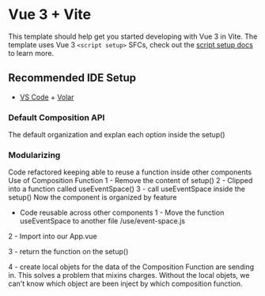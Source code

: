 # Vue 3 + Vite

This template should help get you started developing with Vue 3 in Vite. The template uses Vue 3 `<script setup>` SFCs, check out the [script setup docs](https://v3.vuejs.org/api/sfc-script-setup.html#sfc-script-setup) to learn more.

## Recommended IDE Setup

- [VS Code](https://code.visualstudio.com/) + [Volar](https://marketplace.visualstudio.com/items?itemName=Vue.volar)


### Default Composition API
The default organization and explan each option inside the setup()


### Modularizing
Code refactored keeping able to reuse a function inside other components
Use of Composition Function
1 - Remove the content of setup()
2 - Clipped into a function called useEventSpace()
3 - call useEventSpace inside the setup()
Now the component is organized by feature

- Code reusable across other components
1 - Move the function useEventSpace to another file
/use/event-space.js

2 - Import into our App.vue

3 - return the function on the setup()

4 - create local objets for the data of the Composition Function are sending in.
This solves a problem that mixins charges. Without the local objets, we can't know
which object are been inject by which composition function.